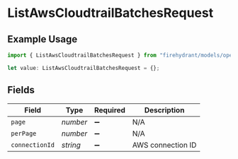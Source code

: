 # ListAwsCloudtrailBatchesRequest

## Example Usage

```typescript
import { ListAwsCloudtrailBatchesRequest } from "firehydrant/models/operations";

let value: ListAwsCloudtrailBatchesRequest = {};
```

## Fields

| Field              | Type               | Required           | Description        |
| ------------------ | ------------------ | ------------------ | ------------------ |
| `page`             | *number*           | :heavy_minus_sign: | N/A                |
| `perPage`          | *number*           | :heavy_minus_sign: | N/A                |
| `connectionId`     | *string*           | :heavy_minus_sign: | AWS connection ID  |